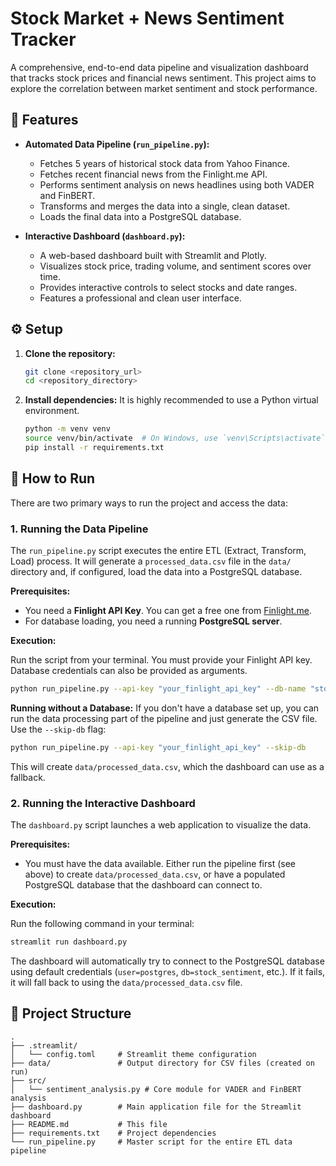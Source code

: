 # Stock Market + News Sentiment Tracker

A comprehensive, end-to-end data pipeline and visualization dashboard that tracks stock prices and financial news sentiment. This project aims to explore the correlation between market sentiment and stock performance.

## 🎯 Features

*   **Automated Data Pipeline (`run_pipeline.py`):**
    *   Fetches 5 years of historical stock data from Yahoo Finance.
    *   Fetches recent financial news from the Finlight.me API.
    *   Performs sentiment analysis on news headlines using both VADER and FinBERT.
    *   Transforms and merges the data into a single, clean dataset.
    *   Loads the final data into a PostgreSQL database.

*   **Interactive Dashboard (`dashboard.py`):**
    *   A web-based dashboard built with Streamlit and Plotly.
    *   Visualizes stock price, trading volume, and sentiment scores over time.
    *   Provides interactive controls to select stocks and date ranges.
    *   Features a professional and clean user interface.

## ⚙️ Setup

1.  **Clone the repository:**
    ```bash
    git clone <repository_url>
    cd <repository_directory>
    ```

2.  **Install dependencies:**
    It is highly recommended to use a Python virtual environment.
    ```bash
    python -m venv venv
    source venv/bin/activate  # On Windows, use `venv\Scripts\activate`
    pip install -r requirements.txt
    ```

## 🚀 How to Run

There are two primary ways to run the project and access the data:

### 1. Running the Data Pipeline

The `run_pipeline.py` script executes the entire ETL (Extract, Transform, Load) process. It will generate a `processed_data.csv` file in the `data/` directory and, if configured, load the data into a PostgreSQL database.

**Prerequisites:**
*   You need a **Finlight API Key**. You can get a free one from [Finlight.me](https://finlight.me/).
*   For database loading, you need a running **PostgreSQL server**.

**Execution:**

Run the script from your terminal. You must provide your Finlight API key. Database credentials can also be provided as arguments.

```bash
python run_pipeline.py --api-key "your_finlight_api_key" --db-name "stock_sentiment" --db-user "your_user" --db-password "your_password"
```

**Running without a Database:**
If you don't have a database set up, you can run the data processing part of the pipeline and just generate the CSV file. Use the `--skip-db` flag:

```bash
python run_pipeline.py --api-key "your_finlight_api_key" --skip-db
```
This will create `data/processed_data.csv`, which the dashboard can use as a fallback.

### 2. Running the Interactive Dashboard

The `dashboard.py` script launches a web application to visualize the data.

**Prerequisites:**
*   You must have the data available. Either run the pipeline first (see above) to create `data/processed_data.csv`, or have a populated PostgreSQL database that the dashboard can connect to.

**Execution:**

Run the following command in your terminal:

```bash
streamlit run dashboard.py
```

The dashboard will automatically try to connect to the PostgreSQL database using default credentials (`user=postgres`, `db=stock_sentiment`, etc.). If it fails, it will fall back to using the `data/processed_data.csv` file.

## 📁 Project Structure

```
.
├── .streamlit/
│   └── config.toml     # Streamlit theme configuration
├── data/               # Output directory for CSV files (created on run)
├── src/
│   └── sentiment_analysis.py # Core module for VADER and FinBERT analysis
├── dashboard.py        # Main application file for the Streamlit dashboard
├── README.md           # This file
├── requirements.txt    # Project dependencies
└── run_pipeline.py     # Master script for the entire ETL data pipeline
```